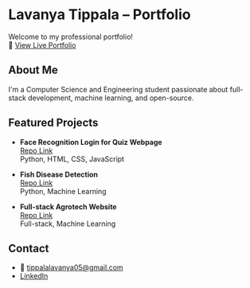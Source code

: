 # Lavanya Tippala – Portfolio

Welcome to my professional portfolio!  
🔗 [View Live Portfolio](https://tippalalavanya.github.io/)

## About Me
I'm a Computer Science and Engineering student passionate about full-stack development, machine learning, and open-source.

## Featured Projects
- **Face Recognition Login for Quiz Webpage**  
  [Repo Link](https://github.com/tippalalavanya/face_recognition)  
  Python, HTML, CSS, JavaScript

- **Fish Disease Detection**  
  [Repo Link](https://github.com/tippalalavanya/fish-disease-detection-ml)  
  Python, Machine Learning

- **Full-stack Agrotech Website**  
  [Repo Link](https://github.com/tippalalavanya/farmshop-)  
  Full-stack, Machine Learning

## Contact
- 📧 tippalalavanya05@gmail.com
- [LinkedIn](https://www.linkedin.com/in/lavanya-tippala-95072527b/)
